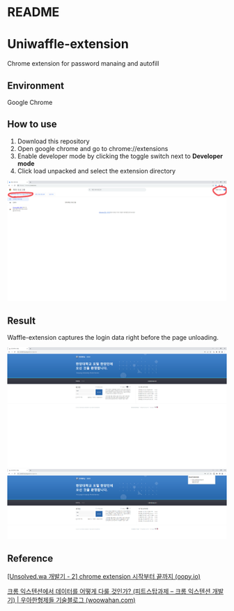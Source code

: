 # README

# Uniwaffle-extension

Chrome extension for password manaing and autofill

## Environment

Google Chrome

## How to use

1. Download this repository
2. Open google chrome and go to chrome://extensions
3. Enable developer mode by clicking the toggle switch next to **Developer mode**
4. Click load unpacked and select the extension directory

![Untitled](screenshots/Untitled.png)

## Result
Waffle-extension captures the login data right before the page unloading.

![test](screenshots/test.png)
![result](screenshots/result.png)

## Reference

[[Unsolved.wa 개발기 - 2] chrome extension 시작부터 끝까지 (oopy.io)](https://80000coding.oopy.io/34a2083b-c159-4524-b5f2-750d3ab4fbba)

[크롬 익스텐션에서 데이터를 어떻게 다룰 것인가? (피트스탑과제 – 크롬 익스텐션 개발기) | 우아한형제들 기술블로그 (woowahan.com)](https://techblog.woowahan.com/5900/)
